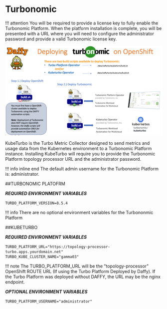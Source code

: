 # Turbonomic

!!! attention 
You will be required to provide a license key to fully enable the Turbonomic Platform. When the platform installation is complete, you will be presented with a URL where you will need to configure the administrator password and provide a valid Turbonomic license key. 

![DeployingTurbonomicsOnOpenShift.png](../images/SupportingSoftware/Turbonomics/DeployingTurbonomicsOnOpenShift.png)

KubeTurbo is the Turbo Metric Collector designed to send metrics and usage data from the Kubernetes environment to a Turbonomic Platform instance. Installing KubeTurbo will require you to provide the Turbonomic Platform topology processor URL and the administrator password. 

!!! info inline end
The default admin username for the Turbonomic Platform is: administrator. 


##TURBONOMIC PLATOFRM 

**_REQUIRED ENVIRONMENT VARIABLES_**

```
TURBO_PLATFORM_VERSION=8.5.4
```

!!! info
There are no optional environment variables for the Turbononmic Platform

##KUBETURBO 

**_REQUIRED ENVIRONMENT VARIABLES_**

```
TURBO_PLATFORM_URL="https://topology-processor-turbo.apps.yourdomain.net"
TURBO_KUBE_CLUSTER_NAME="gamma03"
```

!!! note
The TURBO_PLATFORM_URL will be the "topology-processor" OpenShift ROUTE URL (If using the Turbo Platform Deployed by Daffy). If the Turbo Platform was deployed without DAFFY, the URL may be the nginx endpoint.

**_OPTIONAL ENVIRONMENT VARIABLES_**


```
TURBO_PLATFORM_USERNAME="administrator"
```